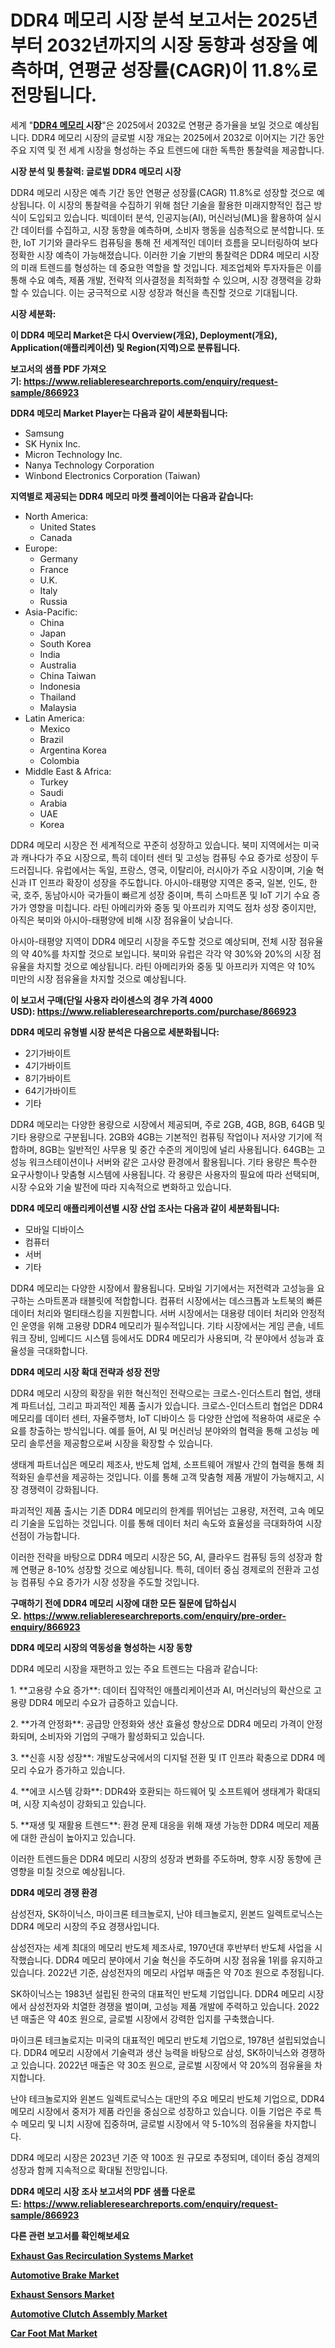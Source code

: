 <p><h1>DDR4 메모리 시장 분석 보고서는 2025년부터 2032년까지의 시장 동향과 성장을 예측하며, 연평균 성장률(CAGR)이 11.8%로 전망됩니다.</h1></p><p>세계 "<strong><a href="https://www.reliableresearchreports.com/ddr4-memory-r866923?utm_campaign=106&utm_medium=8&utm_source=Github&utm_content=ia&utm_term=23012025&utm_id=ddr4-memory">DDR4 메모리&nbsp;</a></strong><strong>시장</strong>"은 2025에서 2032로 연평균 증가율을 보일 것으로 예상됩니다. DDR4 메모리 시장의 글로벌 시장 개요는 2025에서 2032로 이어지는 기간 동안 주요 지역 및 전 세계 시장을 형성하는 주요 트렌드에 대한 독특한 통찰력을 제공합니다.</p>
<p><strong>시장 분석 및 통찰력: 글로벌 DDR4 메모리 시장</strong></p>
<p><p>DDR4 메모리 시장은 예측 기간 동안 연평균 성장률(CAGR) 11.8%로 성장할 것으로 예상됩니다. 이 시장의 통찰력을 수집하기 위해 첨단 기술을 활용한 미래지향적인 접근 방식이 도입되고 있습니다. 빅데이터 분석, 인공지능(AI), 머신러닝(ML)을 활용하여 실시간 데이터를 수집하고, 시장 동향을 예측하며, 소비자 행동을 심층적으로 분석합니다. 또한, IoT 기기와 클라우드 컴퓨팅을 통해 전 세계적인 데이터 흐름을 모니터링하여 보다 정확한 시장 예측이 가능해졌습니다. 이러한 기술 기반의 통찰력은 DDR4 메모리 시장의 미래 트렌드를 형성하는 데 중요한 역할을 할 것입니다. 제조업체와 투자자들은 이를 통해 수요 예측, 제품 개발, 전략적 의사결정을 최적화할 수 있으며, 시장 경쟁력을 강화할 수 있습니다. 이는 궁극적으로 시장 성장과 혁신을 촉진할 것으로 기대됩니다.</p><a href="%7CAUTHORITHY_DOMAIN_URL%7C?utm_campaign=106&utm_medium=8&utm_source=Github&utm_content=ia&utm_term=23012025&utm_id=ddr4-memory"></a></p>
<p><strong>시장 세분화:</strong></p>
<p><strong>이 DDR4 메모리 Market은 다시 Overview(개요), Deployment(개요), Application(애플리케이션) 및 Region(지역)으로 분류됩니다.</strong></p>
<p><strong>보고서의 샘플 PDF 가져오기:&nbsp;<a href="https://www.reliableresearchreports.com/enquiry/request-sample/866923?utm_campaign=106&utm_medium=8&utm_source=Github&utm_content=ia&utm_term=23012025&utm_id=ddr4-memory">https://www.reliableresearchreports.com/enquiry/request-sample/866923</a></strong><strong></strong></p>
<p><strong>DDR4 메모리 Market Player는 다음과 같이 세분화됩니다:</strong></p>
<p><ul><li>Samsung</li><li>SK Hynix Inc.</li><li>Micron Technology Inc.</li><li>Nanya Technology Corporation</li><li>Winbond Electronics Corporation (Taiwan)</li></ul></p>
<p><strong>지역별로 제공되는 DDR4 메모리 마켓 플레이어는 다음과 같습니다:</strong></p>
<p><ul>
    <li>
        North America:
        <ul>
            <li>United States</li>
            <li>Canada</li>
        </ul>
    </li>
    <li>
        Europe:
        <ul>
            <li>Germany</li>
            <li>France</li>
            <li>U.K.</li>
            <li>Italy</li>
            <li>Russia</li>
        </ul>
    </li>
    <li>
        Asia-Pacific:
        <ul>
            <li>China</li>
            <li>Japan</li>
            <li>South Korea</li>
            <li>India</li>
            <li>Australia</li>
            <li>China Taiwan</li>
            <li>Indonesia</li>
            <li>Thailand</li>
            <li>Malaysia</li>
        </ul>
    </li>
    <li>
        Latin America:
        <ul>
            <li>Mexico</li>
            <li>Brazil</li>
            <li>Argentina Korea</li>
            <li>Colombia</li>
        </ul>
    </li>
    <li>
        Middle East & Africa:
        <ul>
            <li>Turkey</li>
            <li>Saudi</li>
            <li>Arabia</li>
            <li>UAE</li>
            <li>Korea</li>
        </ul>
    </li>
    </ul></p>
<p><p>DDR4 메모리 시장은 전 세계적으로 꾸준히 성장하고 있습니다. 북미 지역에서는 미국과 캐나다가 주요 시장으로, 특히 데이터 센터 및 고성능 컴퓨팅 수요 증가로 성장이 두드러집니다. 유럽에서는 독일, 프랑스, 영국, 이탈리아, 러시아가 주요 시장이며, 기술 혁신과 IT 인프라 확장이 성장을 주도합니다. 아시아-태평양 지역은 중국, 일본, 인도, 한국, 호주, 동남아시아 국가들이 빠르게 성장 중이며, 특히 스마트폰 및 IoT 기기 수요 증가가 영향을 미칩니다. 라틴 아메리카와 중동 및 아프리카 지역도 점차 성장 중이지만, 아직은 북미와 아시아-태평양에 비해 시장 점유율이 낮습니다.  </p><p>아시아-태평양 지역이 DDR4 메모리 시장을 주도할 것으로 예상되며, 전체 시장 점유율의 약 40%를 차지할 것으로 보입니다. 북미와 유럽은 각각 약 30%와 20%의 시장 점유율을 차지할 것으로 예상됩니다. 라틴 아메리카와 중동 및 아프리카 지역은 약 10% 미만의 시장 점유율을 차지할 것으로 예상됩니다.</p></p>
<p><strong>이 보고서 구매(단일 사용자 라이센스의 경우 가격 4000 USD):&nbsp;<a href="https://www.reliableresearchreports.com/purchase/866923?utm_campaign=106&utm_medium=8&utm_source=Github&utm_content=ia&utm_term=23012025&utm_id=ddr4-memory">https://www.reliableresearchreports.com/purchase/866923</a></strong></p>
<p><strong>DDR4 메모리 유형별 시장 분석은 다음으로 세분화됩니다:</strong></p>
<p><ul><li>2기가바이트</li><li>4기가바이트</li><li>8기가바이트</li><li>64기가바이트</li><li>기타</li></ul></p>
<p><p>DDR4 메모리는 다양한 용량으로 시장에서 제공되며, 주로 2GB, 4GB, 8GB, 64GB 및 기타 용량으로 구분됩니다. 2GB와 4GB는 기본적인 컴퓨팅 작업이나 저사양 기기에 적합하며, 8GB는 일반적인 사무용 및 중간 수준의 게이밍에 널리 사용됩니다. 64GB는 고성능 워크스테이션이나 서버와 같은 고사양 환경에서 활용됩니다. 기타 용량은 특수한 요구사항이나 맞춤형 시스템에 사용됩니다. 각 용량은 사용자의 필요에 따라 선택되며, 시장 수요와 기술 발전에 따라 지속적으로 변화하고 있습니다.</p></p>
<p><strong>DDR4 메모리 애플리케이션별 시장 산업 조사는 다음과 같이 세분화됩니다:</strong></p>
<p><ul><li>모바일 디바이스</li><li>컴퓨터</li><li>서버</li><li>기타</li></ul></p>
<p><p>DDR4 메모리는 다양한 시장에서 활용됩니다. 모바일 기기에서는 저전력과 고성능을 요구하는 스마트폰과 태블릿에 적합합니다. 컴퓨터 시장에서는 데스크톱과 노트북의 빠른 데이터 처리와 멀티태스킹을 지원합니다. 서버 시장에서는 대용량 데이터 처리와 안정적인 운영을 위해 고용량 DDR4 메모리가 필수적입니다. 기타 시장에서는 게임 콘솔, 네트워크 장비, 임베디드 시스템 등에서도 DDR4 메모리가 사용되며, 각 분야에서 성능과 효율성을 극대화합니다.</p></p>
<p><strong>DDR4 메모리 시장 확대 전략과 성장 전망</strong></p>
<p><p>DDR4 메모리 시장의 확장을 위한 혁신적인 전략으로는 크로스-인더스트리 협업, 생태계 파트너십, 그리고 파괴적인 제품 출시가 있습니다. 크로스-인더스트리 협업은 DDR4 메모리를 데이터 센터, 자율주행차, IoT 디바이스 등 다양한 산업에 적용하여 새로운 수요를 창출하는 방식입니다. 예를 들어, AI 및 머신러닝 분야와의 협력을 통해 고성능 메모리 솔루션을 제공함으로써 시장을 확장할 수 있습니다.  </p><p>생태계 파트너십은 메모리 제조사, 반도체 업체, 소프트웨어 개발사 간의 협력을 통해 최적화된 솔루션을 제공하는 것입니다. 이를 통해 고객 맞춤형 제품 개발이 가능해지고, 시장 경쟁력이 강화됩니다.  </p><p>파괴적인 제품 출시는 기존 DDR4 메모리의 한계를 뛰어넘는 고용량, 저전력, 고속 메모리 기술을 도입하는 것입니다. 이를 통해 데이터 처리 속도와 효율성을 극대화하여 시장 선점이 가능합니다.  </p><p>이러한 전략을 바탕으로 DDR4 메모리 시장은 5G, AI, 클라우드 컴퓨팅 등의 성장과 함께 연평균 8-10% 성장할 것으로 예상됩니다. 특히, 데이터 중심 경제로의 전환과 고성능 컴퓨팅 수요 증가가 시장 성장을 주도할 것입니다.</p></p>
<p><strong>구매하기 전에 DDR4 메모리 시장에 대한 모든 질문에 답하십시오.&nbsp;<a href="https://www.reliableresearchreports.com/enquiry/pre-order-enquiry/866923?utm_campaign=106&utm_medium=8&utm_source=Github&utm_content=ia&utm_term=23012025&utm_id=ddr4-memory">https://www.reliableresearchreports.com/enquiry/pre-order-enquiry/866923</a></strong><strong></strong></p>
<p><strong>DDR4 메모리 시장의 역동성을 형성하는 시장 동향</strong></p>
<p><p>DDR4 메모리 시장을 재편하고 있는 주요 트렌드는 다음과 같습니다:</p><p>1. **고용량 수요 증가**: 데이터 집약적인 애플리케이션과 AI, 머신러닝의 확산으로 고용량 DDR4 메모리 수요가 급증하고 있습니다.</p><p>2. **가격 안정화**: 공급망 안정화와 생산 효율성 향상으로 DDR4 메모리 가격이 안정화되며, 소비자와 기업의 구매가 활성화되고 있습니다.</p><p>3. **신흥 시장 성장**: 개발도상국에서의 디지털 전환 및 IT 인프라 확충으로 DDR4 메모리 수요가 증가하고 있습니다.</p><p>4. **에코 시스템 강화**: DDR4와 호환되는 하드웨어 및 소프트웨어 생태계가 확대되며, 시장 지속성이 강화되고 있습니다.</p><p>5. **재생 및 재활용 트렌드**: 환경 문제 대응을 위해 재생 가능한 DDR4 메모리 제품에 대한 관심이 높아지고 있습니다.</p><p>이러한 트렌드들은 DDR4 메모리 시장의 성장과 변화를 주도하며, 향후 시장 동향에 큰 영향을 미칠 것으로 예상됩니다.</p></p>
<p><strong>DDR4 메모리 경쟁 환경</strong></p>
<p><p>삼성전자, SK하이닉스, 마이크론 테크놀로지, 난야 테크놀로지, 윈본드 일렉트로닉스는 DDR4 메모리 시장의 주요 경쟁사입니다.  </p><p>삼성전자는 세계 최대의 메모리 반도체 제조사로, 1970년대 후반부터 반도체 사업을 시작했습니다. DDR4 메모리 분야에서 기술 혁신을 주도하며 시장 점유율 1위를 유지하고 있습니다. 2022년 기준, 삼성전자의 메모리 사업부 매출은 약 70조 원으로 추정됩니다.  </p><p>SK하이닉스는 1983년 설립된 한국의 대표적인 반도체 기업입니다. DDR4 메모리 시장에서 삼성전자와 치열한 경쟁을 벌이며, 고성능 제품 개발에 주력하고 있습니다. 2022년 매출은 약 40조 원으로, 글로벌 시장에서 강력한 입지를 구축했습니다.  </p><p>마이크론 테크놀로지는 미국의 대표적인 메모리 반도체 기업으로, 1978년 설립되었습니다. DDR4 메모리 시장에서 기술력과 생산 능력을 바탕으로 삼성, SK하이닉스와 경쟁하고 있습니다. 2022년 매출은 약 30조 원으로, 글로벌 시장에서 약 20%의 점유율을 차지합니다.  </p><p>난야 테크놀로지와 윈본드 일렉트로닉스는 대만의 주요 메모리 반도체 기업으로, DDR4 메모리 시장에서 중저가 제품 라인을 중심으로 성장하고 있습니다. 이들 기업은 주로 특수 메모리 및 니치 시장에 집중하며, 글로벌 시장에서 약 5-10%의 점유율을 차지합니다.  </p><p>DDR4 메모리 시장은 2023년 기준 약 100조 원 규모로 추정되며, 데이터 중심 경제의 성장과 함께 지속적으로 확대될 전망입니다.</p></p>
<p><strong>DDR4 메모리 시장 조사 보고서의 PDF 샘플 다운로드:&nbsp;<a href="https://www.reliableresearchreports.com/enquiry/request-sample/866923?utm_campaign=106&utm_medium=8&utm_source=Github&utm_content=ia&utm_term=23012025&utm_id=ddr4-memory">https://www.reliableresearchreports.com/enquiry/request-sample/866923</a></strong></p>
<p><strong></strong></p>
<p><strong></strong></p>
<p><strong></strong></p>
<p><strong></strong></p>
<p><strong>다른 관련 보고서를 확인해보세요</strong></p>
<p><strong><p><a href="https://github.com/ParvinKhatun77/Market-Research-Report-List-1/blob/main/exhaust-gas-recirculation-systems-market.md?utm_campaign=106&utm_medium=8&utm_source=Github&utm_content=ia&utm_term=23012025&utm_id=ddr4-memory">Exhaust Gas Recirculation Systems Market</a></p><p><a href="https://github.com/abbislposival/Market-Research-Report-List-1/blob/main/automotive-brake-market.md?utm_campaign=106&utm_medium=8&utm_source=Github&utm_content=ia&utm_term=23012025&utm_id=ddr4-memory">Automotive Brake Market</a></p><p><a href="https://github.com/stephaniwo144/Market-Research-Report-List-1/blob/main/exhaust-sensors-market.md?utm_campaign=106&utm_medium=8&utm_source=Github&utm_content=ia&utm_term=23012025&utm_id=ddr4-memory">Exhaust Sensors Market</a></p><p><a href="https://github.com/DixieGrimes/Market-Research-Report-List-1/blob/main/automotive-clutch-assembly-market.md?utm_campaign=106&utm_medium=8&utm_source=Github&utm_content=ia&utm_term=23012025&utm_id=ddr4-memory">Automotive Clutch Assembly Market</a></p><p><a href="https://github.com/nathandecarvalho/Market-Research-Report-List-5/blob/main/car-foot-mat-market.md?utm_campaign=106&utm_medium=8&utm_source=Github&utm_content=ia&utm_term=23012025&utm_id=ddr4-memory">Car Foot Mat Market</a></p></strong></p>